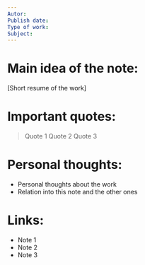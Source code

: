 ```yaml
---
Autor:  
Publish date:  
Type of work: 
Subject: 
---
```

# Main idea of the note:
 [Short resume of the work]
# Important quotes:
> Quote 1
> Quote 2
> Quote 3
# Personal thoughts:
- Personal thoughts about the work
- Relation into this note and the other ones
# Links:
- Note 1
- Note 2
- Note 3
